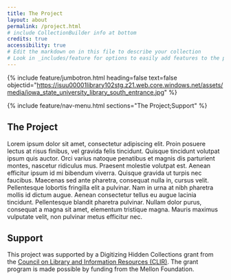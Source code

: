 ```yaml
---
title: The Project
layout: about
permalink: /project.html
# include CollectionBuilder info at bottom
credits: true
accessibility: true
# Edit the markdown on in this file to describe your collection
# Look in _includes/feature for options to easily add features to the page
---
```


{% include feature/jumbotron.html heading=false text=false objectid="https://isuu00001library102stg.z21.web.core.windows.net/assets/media/iowa_state_university_library_south_entrance.jpg" %} 

{% include feature/nav-menu.html sections="The Project;Support" %}

## The Project
Lorem ipsum dolor sit amet, consectetur adipiscing elit. Proin posuere lectus at risus finibus, vel gravida felis tincidunt. Quisque tincidunt volutpat ipsum quis auctor. Orci varius natoque penatibus et magnis dis parturient montes, nascetur ridiculus mus. Praesent molestie volutpat est. Aenean efficitur ipsum id mi bibendum viverra. Quisque gravida ut turpis nec faucibus. Maecenas sed ante pharetra, consequat nulla in, cursus velit. Pellentesque lobortis fringilla elit a pulvinar. Nam in urna at nibh pharetra mollis id dictum augue. Aenean consectetur tellus eu augue lacinia tincidunt. Pellentesque blandit pharetra pulvinar. Nullam dolor purus, consequat a magna sit amet, elementum tristique magna. Mauris maximus vulputate velit, non pulvinar metus efficitur nec.

## Support
This project was supported by a Digitizing Hidden Collections grant from the [Council on Library and Information Resources (CLIR)](https://www.clir.org/). The grant program is made possible by funding from the Mellon Foundation.